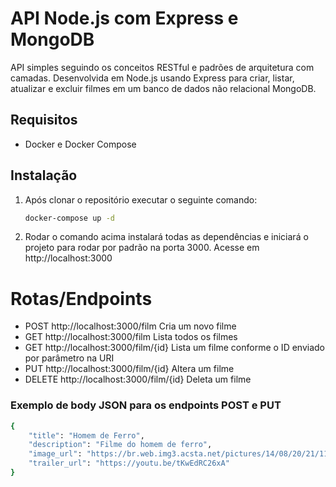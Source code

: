 # API Node.js com Express e MongoDB

API simples seguindo os conceitos RESTful e padrões de arquitetura com camadas. 
Desenvolvida em Node.js usando Express para criar, listar, atualizar e excluir filmes em um banco de dados não relacional MongoDB.

## Requisitos
- Docker e Docker Compose

## Instalação

1. Após clonar o repositório executar o seguinte comando:

   ```bash
   docker-compose up -d

2. Rodar o comando acima instalará todas as dependências e iniciará o projeto para rodar por padrão na porta 3000.
   Acesse em http://localhost:3000

# Rotas/Endpoints
- POST http://localhost:3000/film Cria um novo filme
- GET http://localhost:3000/film Lista todos os filmes
- GET http://localhost:3000/film/{id} Lista um filme conforme o ID enviado por parâmetro na URI
- PUT http://localhost:3000/film/{id} Altera um filme
- DELETE http://localhost:3000/film/{id} Deleta um filme

### Exemplo de body JSON para os endpoints POST e PUT

```bash
{
    "title": "Homem de Ferro",
    "description": "Filme do homem de ferro",
    "image_url": "https://br.web.img3.acsta.net/pictures/14/08/20/21/11/442051.jpg",
    "trailer_url": "https://youtu.be/tKwEdRC26xA"
}
```

   
